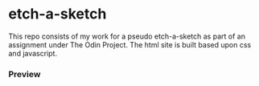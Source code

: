 # etch-a-sketch
This repo consists of my work for a pseudo etch-a-sketch as part of an assignment under The Odin Project. 
The html site is built based upon css and javascript. 

### Preview 
